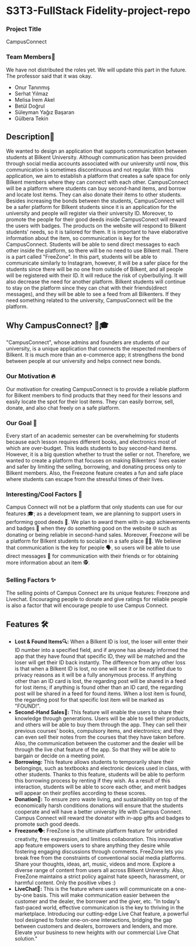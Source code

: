 # S3T3-FullStack Fidelity-project-repo
### Project Title
CampusConnect
### Team Members👫
We have not distributed the roles yet. We will update this part in the future. The professor said that it was okay.
- Onur Tanınmış
- Serhat Yılmaz
- Melisa İrem Akel
- Betül Doğrul
- Süleyman Yağız Başaran
- Gülbera Tekin

## Description📝
We wanted to design an application that supports communication between students at Bilkent University. Although communication has been provided through social media accounts associated with our university until now, this communication is sometimes discontinuous and not regular. With this application, we aim to establish a platform that creates a safe space for only Bilkent members where they can connect with each other. CampusConnect will be a platform where students can buy second-hand items, and borrow and locate lost items. They can also donate their items to other students. Besides increasing the bonds between the students, CampusConnect will be a safer platform for Bilkent students since it is an application for the university and people will register via their university ID. Moreover, to promote the people for their good deeds inside CampusConect will reward the users with badges. The products on the website will respond to Bilkent students' needs, so it is tailored for them. It is important to have elaborative information about the item, so communication is key for the CampusConnect. Students will be able to send direct messages to each other inside the platform, so there will be no need to use Bilkent mail. There is a part called "FreeZone". In this part, students will be able to communicate similarly to Instagram, however, it will be a safer place for the students since there will be no one from outside of Bilkent, and all people will be registered with their ID. It will reduce the risk of cyberbullying. It will also decrease the need for another platform. Bilkent students will continue to stay on the platform since they can chat with their friends(direct messages), and they will be able to see a feed from all Bilkenters. If they need something related to the university, CampusConnect will be the platform.
## Why CampusConnect? 🤔🎓
"CampusConnect", whose admins and founders are students of our university, is a unique application that connects the respected members of Bilkent. It is much more than an e-commerce app; it strengthens the bond between people at our university and helps connect new bonds.
### Our Motivation 🔥
Our motivation for creating CampusConnect is to provide a reliable platform for Bilkent members to find products that they need for their lessons and easily locate the spot for their lost items. They can easily borrow, sell, donate, and also chat freely on a safe platform. 
### Our Goal 🎯
Every start of an academic semester can be overwhelming for students because each lesson requires different books, and electronics most of which are over-budget. This leads students to buy second-hand items. However, it is a big question whether to trust the seller or not. Therefore, we wanted to create a platform that focuses on making Bilkenters' lives easier and safer by limiting the selling, borrowing, and donating process only to Bilkent members. Also, the Freezone feature creates a fun and safe place where students can escape from the stressful times of their lives.
### Interesting/Cool Factors 🚀
Campus Connect will not be a platform that only students can use for our features 🎓; as a development team, we are planning to support users in performing good deeds 👏. We plan to award them with in-app achievements and badges 🏅 when they do something good on the website 🌐 such as donating or being reliable in second-hand sales. Moreover, Freezone will be a platform for Bilkent students to socialize in a safe place 🛑🎉. We believe that communication is the key for people 🗣️, so users will be able to use direct messages 📩 for communication with their friends or for obtaining more information about an item 🕵️.
### Selling Factors ✨
The selling points of Campus Connect are its unique features: Freezone and Livechat. Encouraging people to donate and give ratings for reliable people is also a factor that will encourage people to use Campus Connect.
## Features 🛠️
- **Lost & Found Items🔍:** When a Bilkent ID is lost, the loser will enter their ID number into a specified field, and if anyone has already informed the app that they have found that specific ID, they will be matched and the loser will get their ID back instantly. The difference from any other loss is that when a Bilkent ID is lost, no one will see it or be notified due to privacy reasons as it will be a fully anonymous process. If anything other than an ID card is lost, the regarding post will be shared in a feed for lost items; if anything is found other than an ID card, the regarding post will be shared in a feed for found items. When a lost item is found, the regarding post for that specific lost item will be marked as "FOUND!".
- **Second-Hand Sales🔄:** This feature will enable the users to share their knowledge through generations. Users will be able to sell their products, and others will be able to buy them through the app. They can sell their previous courses' books, compulsory items, and electronics; and they can even sell their notes from the courses that they have taken before. Also, the communication between the customer and the dealer will be through the live chat feature of the app. So that they will be able to bargain or decide on a meeting point.
- **Borrowing:** This feature allows students to temporarily share their belongings, such as textbooks and electronic devices used in class, with other students. Thanks to this feature, students will be able to perform this borrowing process by renting if they wish. As a result of this interaction, students will be able to score each other, and merit badges will appear on their profiles according to these scores.
- **Donation🎁:** To ensure zero waste living, and sustainability on top of the economically harsh conditions donations will ensure that the students cooperate and will have a better university life with Campus Connect. Campus Connect will reward the donator with in-app gifts and badges to promote such good deeds.
- **Freezone🗣️:** FreeZone is the ultimate platform feature for unbridled creativity, free expression, and limitless collaboration. This innovative app feature empowers users to share anything they desire while fostering engaging discussions through comments. FreeZone lets you break free from the constraints of conventional social media platforms. Share your thoughts, ideas, art, music, videos and more. Explore a diverse range of content from users all across Bilkent University. Also, FreeZone maintains a strict policy against hate speech, harassment, or harmful content. Only the positive vibes :)
- **LiveChat💬:** This is the feature where users will communicate on a one-by-one basis. This will make communication easier between the customer and the dealer, the borrower and the giver, etc. "In today's fast-paced world, effective communication is the key to thriving in the marketplace. Introducing our cutting-edge Live Chat feature, a powerful tool designed to foster one-on-one interactions, bridging the gap between customers and dealers, borrowers and lenders, and more. Elevate your business to new heights with our commercial Live Chat solution."


